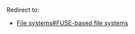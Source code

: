 Redirect to:

*   [File systems#FUSE-based file systems](/index.php?title=File_systems&redirect=no#FUSE-based_file_systems "File systems")